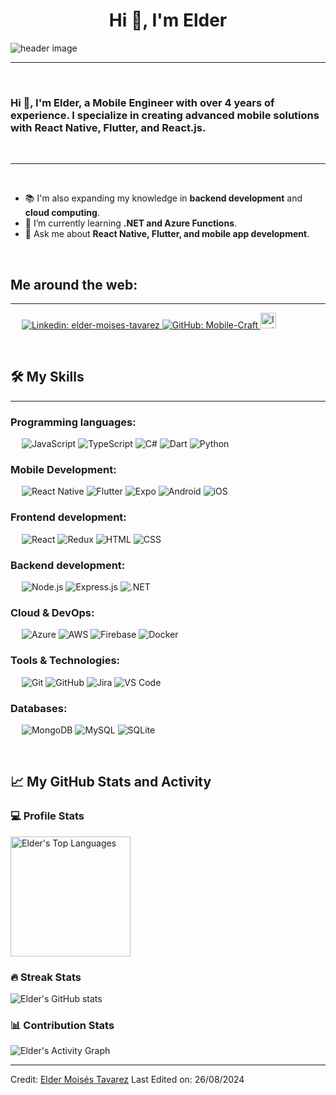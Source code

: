 <h1 align="center">Hi 👋, I'm Elder</h1>

<img src="https://buildfire.com/wp-content/uploads/2017/10/become-mobile-app-developer.jpg" align="center" alt="header image">

-------------------
&emsp;
<h3 align="left">Hi 👋, I'm Elder, a Mobile Engineer with over 4 years of experience. I specialize in creating advanced mobile solutions with React Native, Flutter, and React.js.</h3>
&emsp;

-------------------
&emsp;

- 📚 I'm also expanding my knowledge in **backend development** and **cloud computing**.
- 🌱 I’m currently learning **.NET and Azure Functions**.
- 💬 Ask me about **React Native, Flutter, and mobile app development**.

&emsp;

## Me around the web:
-------------------

&emsp;
<a href="https://www.linkedin.com/in/elder-moises-tavarez-4874b9151/">
    ![Linkedin: elder-moises-tavarez](https://img.shields.io/badge/-elder--moises--tavarez-blue?style=flat-square&logo=Linkedin&logoColor=white)
</a>
<a href="https://github.com/Mobile-Craft">
    ![GitHub: Mobile-Craft](https://img.shields.io/github/followers/Mobile-Craft?label=follow&style=social)
</a>
<a href="https://www.instagram.com/mobilecraft_?igsh=MWpueDlwYjR0bmhwOA==">
    <img src="https://upload.wikimedia.org/wikipedia/commons/thumb/9/95/Instagram_logo_2022.svg/1000px-Instagram_logo_2022.svg.png" alt="Instagram: Mobile-Craft" height="25">
</a>

&emsp;

## 🛠️ My Skills
-------------------
### Programming languages:
&emsp;
![JavaScript](https://img.shields.io/badge/-JavaScript-000?&logo=JavaScript)
![TypeScript](https://img.shields.io/badge/-TypeScript-000?&logo=TypeScript&logoColor=007ACC)
![C#](https://img.shields.io/badge/-C%23-000?&logo=C-Sharp)
![Dart](https://img.shields.io/badge/-Dart-000?&logo=Dart)
![Python](https://img.shields.io/badge/-Python-000?&logo=Python)

### Mobile Development:
&emsp;
![React Native](https://img.shields.io/badge/-React%20Native-000?&logo=React)
![Flutter](https://img.shields.io/badge/-Flutter-000?&logo=Flutter)
![Expo](https://img.shields.io/badge/-Expo-000?&logo=Expo)
![Android](https://img.shields.io/badge/-Android-000?&logo=Android)
![iOS](https://img.shields.io/badge/-iOS-000?&logo=Apple)

### Frontend development:
&emsp;
![React](https://img.shields.io/badge/-React-000?&logo=React)
![Redux](https://img.shields.io/badge/-Redux-000?&logo=Redux)
![HTML](https://img.shields.io/badge/-HTML-000?&logo=HTML5)
![CSS](https://img.shields.io/badge/-CSS-000?&logo=CSS3)

### Backend development:
&emsp;
![Node.js](https://img.shields.io/badge/-Node.js-000?&logo=Node.js)
![Express.js](https://img.shields.io/badge/-Express.js-000?&logo=Express)
![.NET](https://img.shields.io/badge/-.NET-000?&logo=.NET)

### Cloud & DevOps:
&emsp;
![Azure](https://img.shields.io/badge/-Azure-000?&logo=Microsoft-Azure)
![AWS](https://img.shields.io/badge/-AWS-000?&logo=Amazon-AWS)
![Firebase](https://img.shields.io/badge/-Firebase-000?&logo=Firebase)
![Docker](https://img.shields.io/badge/-Docker-000?&logo=Docker)

### Tools & Technologies:
&emsp;
![Git](https://img.shields.io/badge/-Git-000?&logo=Git)
![GitHub](https://img.shields.io/badge/-GitHub-000?&logo=GitHub)
![Jira](https://img.shields.io/badge/-Jira-000?&logo=Jira)
![VS Code](https://img.shields.io/badge/-VS%20Code-000?&logo=Visual-Studio-Code)

### Databases:
&emsp;
![MongoDB](https://img.shields.io/badge/-MongoDB-000?&logo=MongoDB)
![MySQL](https://img.shields.io/badge/-MySQL-000?&logo=MySQL)
![SQLite](https://img.shields.io/badge/-SQLite-000?&logo=SQLite)

&emsp;

## 📈 My GitHub Stats and Activity

### 💻 Profile Stats


<img alt="Elder's Top Languages" src="https://github-readme-stats.vercel.app/api/top-langs/?username=Mobile-Craft&langs_count=8&layout=compact&theme=react&hide_border=true&bg_color=1F222E&title_color=F85D7F&icon_color=F8D866" height="192px"/>

### 🔥 Streak Stats

![Elder's GitHub stats](https://github-readme-streak-stats.herokuapp.com/?user=Mobile-Craft&theme=tokyonight)

### 📊 Contribution Stats

<img alt="Elder's Activity Graph" src="https://github-readme-activity-graph.cyclic.app/graph/?username=Mobile-Craft&bg_color=1F222E&color=F8D866&line=F85D7F&point=FFFFFF&hide_border=true" />

------

Credit: [Elder Moisés Tavarez](https://github.com/Mobile-Craft)
Last Edited on: 26/08/2024
